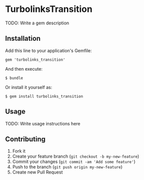 # TurbolinksTransition

TODO: Write a gem description

## Installation

Add this line to your application's Gemfile:

    gem 'turbolinks_transition'

And then execute:

    $ bundle

Or install it yourself as:

    $ gem install turbolinks_transition

## Usage

TODO: Write usage instructions here

## Contributing

1. Fork it
2. Create your feature branch (`git checkout -b my-new-feature`)
3. Commit your changes (`git commit -am 'Add some feature'`)
4. Push to the branch (`git push origin my-new-feature`)
5. Create new Pull Request
